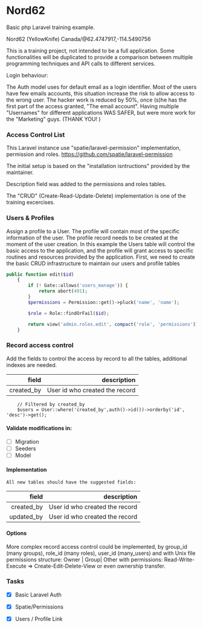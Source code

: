 # Nord62
Basic php Laravel training example.  

Nord62 (YellowKnife) Canada/@62.4747917,-114.5490756

This is a training project, not intended to be a full application. Some functionalities will be duplicated to provide a comparison between multiple programming techniques and API calls to different services.

Login behaviour:

The Auth model uses for default email as a login identifier. Most of the users have few emails accounts, this situation increase the risk to allow access to the wrong user.
The hacker work is reduced by 50%, once (s)he has the first part of the access granted, "The email account". 
Having multiple "Usernames" for different applications WAS SAFER, but were more work for the "Marketing" guys. (THANK YOU! )

### Access Control List

This Laravel instance use "spatie/laravel-permission" implementation, permission and roles.
https://github.com/spatie/laravel-permission

The initial setup is based on the "installation isntructions" provided by the maintainer.

Description field was added to the permissions and roles tables.

The "CRUD" (Create-Read-Update-Delete) implementation is one of the training excercises.

### Users & Profiles

Assign a profile to a User. The profile will contain most of the specific information of the user. 
The profile record needs to be created at the moment of the user creation. In this example the Users table will control the basic access to the application, and the profile will grant access to specific routines and resources provided by the application.
First, we need to create the basic CRUD infrastructure to maintain our users and profile tables

```php
public function edit($id)
    {
        if (! Gate::allows('users_manage')) {
            return abort(401);
        }
        $permissions = Permission::get()->pluck('name', 'name');

        $role = Role::findOrFail($id);

        return view('admin.roles.edit', compact('role', 'permissions'));
    }
```

### Record access control

Add the fields to control the access by record to all the tables, additional indexes are needed.

| field | description
| ---: | ---:
| created_by | User id who created the record

```
    // Filtered by created_by
    $users = User::where('created_by',auth()->id())->orderby('id', 'desc')->get();

```

#### Validate modifications in:

- [ ] Migration
- [ ] Seeders
- [ ] Model

#### Implementation

    All new tables should have the suggested fields:

| field | description
| ---: | ---:
| created_by | User id who created the record
| updated_by | User id who created the record


#### Options

More complex record access control could be implemented, by group_id (many groups), role_id (many roles), user_id (many_users)
and with Unix file permissions structure:  Owner | Group| Other with permissions: Read-Write-Execute => Create-Edit-Delete-View
or even ownership transfer.



### Tasks

- [X] Basic Laravel Auth
- [X] Spatie/Permissions
- [X] Users / Profile Link


